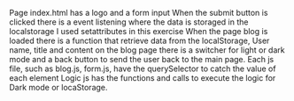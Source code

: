 Page index.html has a logo and a form input
When the submit button is clicked there is a event listening where the data is storaged in the localstorage
I used setattributes in this exercise
When the page blog is loaded there is a function that retrieve data from the localStorage, User name, title and content
on the blog page there is a switcher for light or dark mode and a back button to send the user back to the main page.
Each js file, such as blog.js, form.js, have the querySelector to catch the value of each element
Logic js has the functions and calls to execute the logic for Dark mode or locaStorage.
